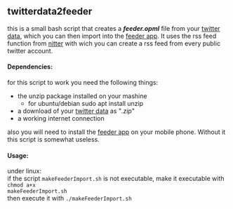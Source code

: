 ## twitterdata2feeder
this is a small bash script that creates a ***feeder.opml*** file from your [twitter data](https://help.twitter.com/en/managing-your-account/how-to-download-your-twitter-archive), which you can then import into the [feeder app](https://gitlab.com/spacecowboy/Feeder). It uses the rss feed function from [nitter](https://nitter.net/) with wich you can create a rss feed from every public twitter account.

#### Dependencies:
for this script to work you need the following things:
- the unzip package installed on your mashine 
    - for ubuntu/debian sudo apt install unzip
- a download of your [twitter data](https://help.twitter.com/en/managing-your-account/how-to-download-your-twitter-archive) as "*.zip*"
- a working internet connection

also you will need to install the [feeder app](https://gitlab.com/spacecowboy/Feeder) on your mobile phone. Without it this script is somewhat useless. 

#### Usage:
under linux:<br />
if the script <code>makeFeederImport.sh</code> is not executable, make it executable with <code>chmod a+x makeFeederImport.sh</code><br />
then execute it with <code>./makeFeederImport.sh</code>

